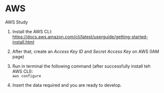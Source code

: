 # AWS
AWS Study

1. Install the AWS CLI:
https://docs.aws.amazon.com/cli/latest/userguide/getting-started-install.html

2. After that, create an *Access Key ID* and  *Secret Access Key* on AWS (IAM page)

3. Run in terminal the following command (after successfully install teh AWS CLI):  
`aws configure`

4. Insert the data required and you are ready to develop.

